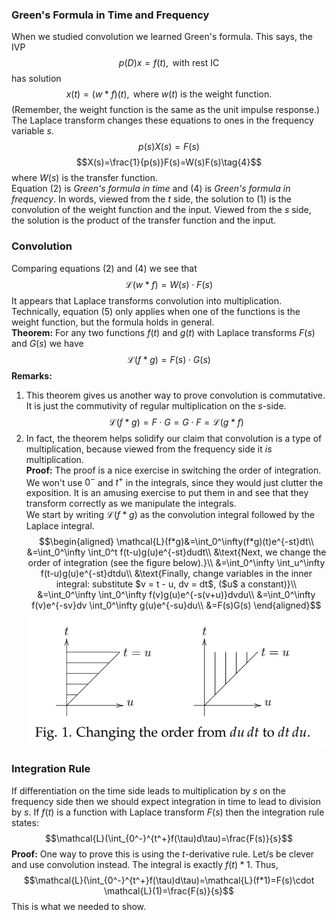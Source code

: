 ### Green's Formula in Time and Frequency
When we studied convolution we learned Green's formula. This says, the IVP
$$p(D)x=f(t), \text{ with rest IC}\tag{1}$$
has solution
$$x(t)=(w*f)(t), \text{ where $w(t)$ is the weight function.}\tag{2}$$
(Remember, the weight function is the same as the unit impulse response.)  
The Laplace transform changes these equations to ones in the frequency variable $s$.
$$p(s)X(s)=F(s)\tag{3}$$
$$X(s)=\frac{1}{p(s)}F(s)=W(s)F(s)\tag{4}$$
where $W(s)$ is the transfer function.  
Equation $(2)$ is *Green's formula in time* and $(4)$ is *Green's formula in frequency*. In words, viewed from the $t$ side, the solution to $(1)$ is the convolution of the weight function and the input. Viewed from the $s$ side, the solution is the product of the transfer function and the input.

### Convolution
Comparing equations $(2)$ and $(4)$ we see that
$$\mathcal{L}(w*f)=W(s)\cdot F(s)\tag{5}$$
It appears that Laplace transforms convolution into multiplication. Technically, equation $(5)$ only applies when one of the functions is the weight function, but the formula holds in general.  
**Theorem:** For any two functions $f(t)$ and $g(t)$ with Laplace transforms $F(s)$ and $G(s)$ we have
$$\mathcal{L}(f*g)=F(s)\cdot G(s)\tag{6}$$
**Remarks:**
1. This theorem gives us another way to prove convolution is commutative. It is just the commutivity of regular multiplication on the $s$-side.
$$\mathcal{L}(f*g)=F\cdot G=G\cdot F=\mathcal{L}(g*f)$$
2. In fact, the theorem helps solidify our claim that convolution is a type of multiplication, because viewed from the frequency side it *is* multiplication.  
**Proof:** The proof is a nice exercise in switching the order of integration. We won't use $0^-$ and $t^+$ in the integrals, since they would just clutter the exposition. It is an amusing exercise to put them in and see that they transform correctly as we manipulate the integrals.  
We start by writing $\mathcal{L}(f*g)$ as the convolution integral followed by the Laplace integral.  
$$\begin{aligned}
\mathcal{L}(f*g)&=\int_0^\infty(f*g)(t)e^{-st}dt\\
&=\int_0^\infty \int_0^t f(t-u)g(u)e^{-st}dudt\\
&\text{Next, we change the order of integration (see the figure below).}\\
&=\int_0^\infty \int_u^\infty f(t-u)g(u)e^{-st}dtdu\\
&\text{Finally, change variables in the inner integral: substitute $v = t - u, dv =
dt$, ($u$ a constant)}\\
&=\int_0^\infty \int_0^\infty f(v)g(u)e^{-s(v+u)}dvdu\\
&=\int_0^\infty f(v)e^{-sv}dv \int_0^\infty g(u)e^{-su}du\\
&=F(s)G(s)
\end{aligned}$$
![](pic310401.png)

### Integration Rule
If differentiation on the time side leads to multiplication by $s$ on the frequency side then we should expect integration in time to lead to division by $s$. If $f(t)$ is a function with Laplace transform $F(s)$ then the integration rule states:
$$\mathcal{L}(\int_{0^-}^{t^+}f(\tau)d\tau)=\frac{F(s)}{s}$$
**Proof:** One way to prove this is using the $t$-derivative rule. Let/s be clever and use convolution instead. The integral is exactly $f(t)*1$. Thus,
$$\mathcal{L}(\int_{0^-}^{t^+}f(\tau)d\tau)=\mathcal{L}(f*1)=F(s)\cdot \mathcal{L}(1)=\frac{F(s)}{s}$$
This is what we needed to show.
